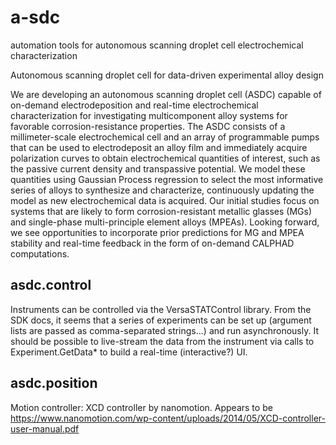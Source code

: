 a-sdc
=====

automation tools for autonomous scanning droplet cell electrochemical characterization


Autonomous scanning droplet cell for data-driven experimental alloy design

We are developing an autonomous scanning droplet cell (ASDC) capable of on-demand electrodeposition and real-time electrochemical characterization for investigating multicomponent alloy systems for favorable corrosion-resistance properties.
The ASDC consists of a millimeter-scale electrochemical cell and an array of programmable pumps that can be used to electrodeposit an alloy film and immediately acquire polarization curves to obtain electrochemical quantities of interest, such as the passive current density and transpassive potential.
We model these quantities using Gaussian Process regression to select the most informative series of alloys to synthesize and characterize, continuously updating the model as new electrochemical data is acquired.
Our initial studies focus on systems that are likely to form corrosion-resistant metallic glasses (MGs) and single-phase multi-principle element alloys (MPEAs).
Looking forward, we see opportunities to incorporate prior predictions for MG and MPEA stability and real-time feedback in the form of on-demand CALPHAD computations.

asdc.control
------------
Instruments can be controlled via the VersaSTATControl library.
From the SDK docs, it seems that a series of experiments can be set up (argument lists are passed as comma-separated strings...) and run asynchronously.
It should be possible to live-stream the data from the instrument via calls to Experiment.GetData* to build a real-time (interactive?) UI.


asdc.position
-------------
Motion controller: XCD controller by nanomotion.
Appears to be https://www.nanomotion.com/wp-content/uploads/2014/05/XCD-controller-user-manual.pdf
